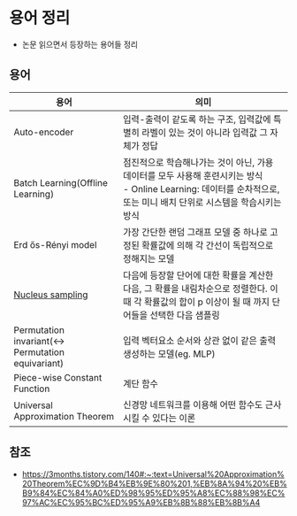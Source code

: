 # 용어 정리
- 논문 읽으면서 등장하는 용어들 정리

## 용어

|용어|의미|
|------|---|
|Auto-encoder|입력-출력이 같도록 하는 구조, 입력값에 특별히 라벨이 있는 것이 아니라 입력값 그 자체가 정답|
|Batch Learning(Offline Learning)|점진적으로 학습해나가는 것이 아닌, 가용 데이터를 모두 사용해 훈련시키는 방식<br/>- Online Learning: 데이터를 순차적으로, 또는 미니 배치 단위로 시스템을 학습시키는 방식|
|Erd ős-Rényi model|가장 간단한 랜덤 그래프 모델 중 하나로 고정된 확률값에 의해 각 간선이 독립적으로 정해지는 모델|
|[Nucleus sampling](http://dsba.korea.ac.kr/seminar/?mod=document&uid=1345)|다음에 등장할 단어에 대한 확률을 계산한 다음, 그 확률을 내림차순으로 정렬한다. 이때 각 확률값의 합이 p 이상이 될 때 까지 단어들을 선택한 다음 샘플링|
|Permutation invariant(<-> Permutation equivariant)|입력 벡터요소 순서와 상관 없이 같은 출력 생성하는 모델(eg. MLP)|
|Piece-wise Constant Function|계단 함수|
|Universal Approximation Theorem|신경망 네트워크를 이용해 어떤 함수도 근사시킬 수 있다는 이론|


## 참조
- https://3months.tistory.com/140#:~:text=Universal%20Approximation%20Theorem%EC%9D%B4%EB%9E%80%201,%EB%8A%94%20%EB%B9%84%EC%84%A0%ED%98%95%ED%95%A8%EC%88%98%EC%97%AC%EC%95%BC%ED%95%A9%EB%8B%88%EB%8B%A4

